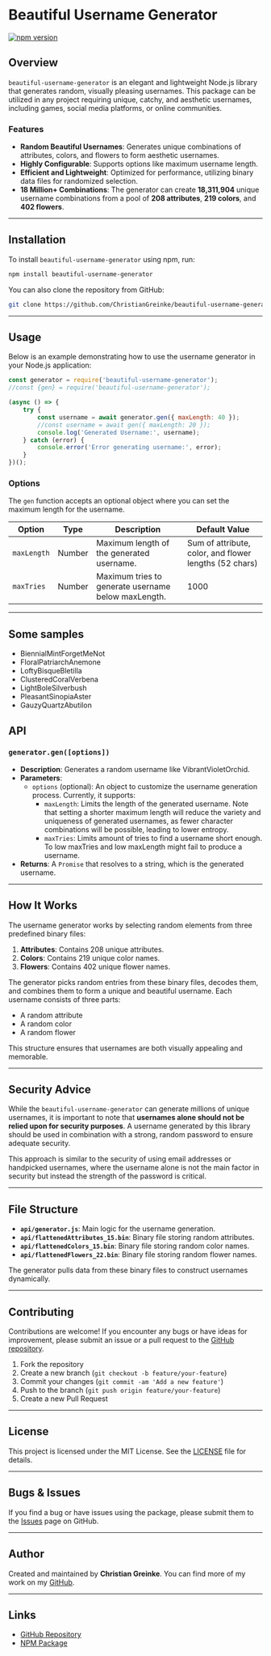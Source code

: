 # Beautiful Username Generator

[![npm version](https://badge.fury.io/js/beautiful-username-generator.svg)](https://badge.fury.io/js/beautiful-username-generator)

## Overview

`beautiful-username-generator` is an elegant and lightweight Node.js library that generates random, visually pleasing usernames. This package can be utilized in any project requiring unique, catchy, and aesthetic usernames, including games, social media platforms, or online communities.

### Features

- **Random Beautiful Usernames**: Generates unique combinations of attributes, colors, and flowers to form aesthetic usernames.
- **Highly Configurable**: Supports options like maximum username length.
- **Efficient and Lightweight**: Optimized for performance, utilizing binary data files for randomized selection.
- **18 Million+ Combinations**: The generator can create **18,311,904** unique username combinations from a pool of **208 attributes**, **219 colors**, and **402 flowers**.

---

## Installation

To install `beautiful-username-generator` using npm, run:

```bash
npm install beautiful-username-generator
```

You can also clone the repository from GitHub:

```bash
git clone https://github.com/ChristianGreinke/beautiful-username-generator.git
```

---

## Usage

Below is an example demonstrating how to use the username generator in your Node.js application:

```javascript
const generator = require('beautiful-username-generator');
//const {gen} = require('beautiful-username-generator');

(async () => {
    try {
        const username = await generator.gen({ maxLength: 40 });
        //const username = await gen({ maxLength: 20 });
        console.log('Generated Username:', username);
    } catch (error) {
        console.error('Error generating username:', error);
    }
})();
```

### Options

The `gen` function accepts an optional object where you can set the maximum length for the username.

| Option      | Type   | Description                                      | Default Value         |
|-------------|--------|--------------------------------------------------|-----------------------|
| `maxLength` | Number | Maximum length of the generated username.         | Sum of attribute, color, and flower lengths (52 chars) |
| `maxTries` | Number | Maximum tries to generate username below maxLength.         | 1000 |

---

## Some samples

- BiennialMintForgetMeNot
- FloralPatriarchAnemone
- LoftyBisqueBletilla
- ClusteredCoralVerbena
- LightBoleSilverbush
- PleasantSinopiaAster
- GauzyQuartzAbutilon

## API

### `generator.gen([options])`

- **Description**: Generates a random username like VibrantVioletOrchid.
- **Parameters**:
  - `options` (optional): An object to customize the username generation process. Currently, it supports:
    - `maxLength`: Limits the length of the generated username. Note that setting a shorter maximum length will reduce the variety and uniqueness of generated usernames, as fewer character combinations will be possible, leading to lower entropy.
    - `maxTries`: Limits amount of tries to find a username short enough. To low maxTries and low maxLength might fail to produce a username.
- **Returns**: A `Promise` that resolves to a string, which is the generated username.

---

## How It Works

The username generator works by selecting random elements from three predefined binary files:
1. **Attributes**: Contains 208 unique attributes.
2. **Colors**: Contains 219 unique color names.
3. **Flowers**: Contains 402 unique flower names.

The generator picks random entries from these binary files, decodes them, and combines them to form a unique and beautiful username. Each username consists of three parts:
- A random attribute
- A random color
- A random flower

This structure ensures that usernames are both visually appealing and memorable.

---

## Security Advice

While the `beautiful-username-generator` can generate millions of unique usernames, it is important to note that **usernames alone should not be relied upon for security purposes**. A username generated by this library should be used in combination with a strong, random password to ensure adequate security. 

This approach is similar to the security of using email addresses or handpicked usernames, where the username alone is not the main factor in security but instead the strength of the password is critical.

---

## File Structure

- **`api/generator.js`**: Main logic for the username generation.
- **`api/flattenedAttributes_15.bin`**: Binary file storing random attributes.
- **`api/flattenedColors_15.bin`**: Binary file storing random color names.
- **`api/flattenedFlowers_22.bin`**: Binary file storing random flower names.

The generator pulls data from these binary files to construct usernames dynamically.

---

## Contributing

Contributions are welcome! If you encounter any bugs or have ideas for improvement, please submit an issue or a pull request to the [GitHub repository](https://github.com/ChristianGreinke/beautiful-username-generator).

1. Fork the repository
2. Create a new branch (`git checkout -b feature/your-feature`)
3. Commit your changes (`git commit -am 'Add a new feature'`)
4. Push to the branch (`git push origin feature/your-feature`)
5. Create a new Pull Request

---

## License

This project is licensed under the MIT License. See the [LICENSE](https://github.com/ChristianGreinke/beautiful-username-generator/blob/main/LICENSE) file for details.

---

## Bugs & Issues

If you find a bug or have issues using the package, please submit them to the [Issues](https://github.com/ChristianGreinke/beautiful-username-generator/issues) page on GitHub.

---

## Author

Created and maintained by **Christian Greinke**. You can find more of my work on my [GitHub](https://github.com/ChristianGreinke).

---

## Links

- [GitHub Repository](https://github.com/ChristianGreinke/beautiful-username-generator)
- [NPM Package](https://www.npmjs.com/package/beautiful-username-generator)
